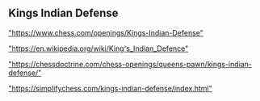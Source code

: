 <h2>Kings Indian Defense</h2>
<p><a href="https://www.chess.com/openings/Kings-Indian-Defense">"https://www.chess.com/openings/Kings-Indian-Defense"</a></p>

<p><a href="https://en.wikipedia.org/wiki/King's_Indian_Defence">"https://en.wikipedia.org/wiki/King's_Indian_Defence"</a></p>

<p><a href="https://chessdoctrine.com/chess-openings/queens-pawn/kings-indian-defense/">"https://chessdoctrine.com/chess-openings/queens-pawn/kings-indian-defense/"</a></p>

<p><a href="https://simplifychess.com/kings-indian-defense/index.html">"https://simplifychess.com/kings-indian-defense/index.html"</a></p>

